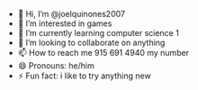 - 👋 Hi, I’m @joelquinones2007
- 👀 I’m interested in games
- 🌱 I’m currently learning computer science 1
- 💞️ I’m looking to collaborate on anything
- 📫 How to reach me 915 691 4940 my number
- 😄 Pronouns: he/him
- ⚡ Fun fact: i like to try anything new

<!---
joelquinones2007/joelquinones2007 is a ✨ special ✨ repository because its `README.md` (this file) appears on your GitHub profile.
You can click the Preview link to take a look at your changes.
--->

